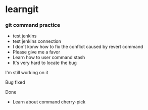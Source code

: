 # learngit
### git command practice

* test jenkins
* test jenkins connection
* I don't konw how to fix the conflict caused by revert command
* Please give me a favor
* Learn how to user command stash
* It's very hard to locate the bug

I'm still working on it

Bug fixed

Done

* Learn about command cherry-pick